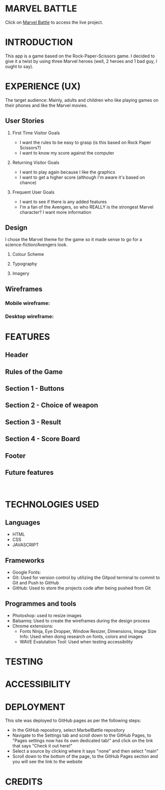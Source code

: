 

<h1 text-align="center">MARVEL BATTLE</h1>

Click on [Marvel Battle](https://annickrynne.github.io/MarvelBattle/) to access the live project.


# INTRODUCTION
This app is a game based on the Rock-Paper-Scissors game. I decided to give it a twist by using three Marvel heroes (well, 2 heroes and 1 bad guy, I ought to say). 

# EXPERIENCE (UX)
The target audience: Mainly, adults and children who like playing games on their phones and like the Marvel movies.

## User Stories
1. First Time Visitor Goals

   - I want the rules to be easy to grasp (is this based on Rock Paper Scissors?)
   - I want to know my score against the computer

2. Returning Visitor Goals

   - I want to play again because I like the graphics
   - I want to get a higher score (although I'm aware it's based on chance)
 
3. Frequent User Goals

   - I want to see if there is any added features
   - I'm a fan of the Avengers, so who REALLY is the strongest Marvel character? I want more information

## Design

I chose the Marvel theme for the game so it made sense to go for a science-fiction/Avengers look. 

1. Colour Scheme

2. Typography

   
3. Imagery

## Wireframes

### Mobile wireframe:

### Desktop wireframe:

# FEATURES
 

## Header

## Rules of the Game

## Section 1 - Buttons

## Section 2 - Choice of weapon

## Section 3 - Result

## Section 4 - Score Board

## Footer

## Future features

<br>

# TECHNOLOGIES USED
## Languages
- HTML
- CSS
- JAVASCRIPT

## Frameworks
   - Google Fonts: 
   - Git: Used for version control by utilizing the Gitpod terminal to commit to Git and Push to GitHub
   - GitHub: Used to store the projects code after being pushed from Git

## Programmes and tools
   - Photoshop: used to resize images
   - Balsamiq: Used to create the wireframes during the design process
   - Chrome extensions: 
      - Fonts Ninja, Eye Dropper, Window Resizer, Dimensions, Image Size Info: Used when doing research on fonts, colors and images
      - WAVE Evalutation Tool: Used when testing accessibility

# TESTING

# ACCESSIBILITY

# DEPLOYMENT
This site was deployed to GitHub pages as per the following steps:<br>
<ul>
   <li>In the GitHub repository, select MarbelBattle repository</li>
   <li>Navigate to the Settings tab and scroll down to the GitHub Pages, to "Pages settings now has its own dedicated tab!" and click on the link that says "Check it out here!"</li>
   <li>Select a source by clicking where it says "none" and then select "main"</li>
   <li>Scroll down to the bottom of the page, to the GitHub Pages section and you will see the link to the website</li>
</ul>

# CREDITS
